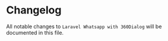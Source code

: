 # Changelog

All notable changes to `Laravel Whatsapp with 360Dialog` will be documented in this file.
